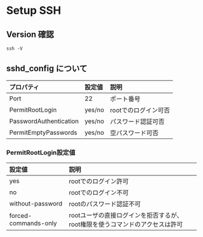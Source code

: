 # Setup SSH

## Version 確認
```
ssh -V
```

## sshd_config について

|プロパティ|設定値|説明|
|:--|:--|:--|
|Port|22|ポート番号|
|PermitRootLogin|yes/no|rootでのログイン可否|
|PasswordAuthentication|yes/no|パスワード認証可否|
|PermitEmptyPasswords|yes/no|空パスワード可否|

### PermitRootLogin設定値
|設定値|説明|
|:--|:--|
|yes|rootでのログイン許可|
|no|rootでのログイン不可|
|without-password|rootのパスワード認証不可|
|forced-commands-only|rootユーザの直接ログインを拒否するが、root権限を使うコマンドのアクセスは許可|
